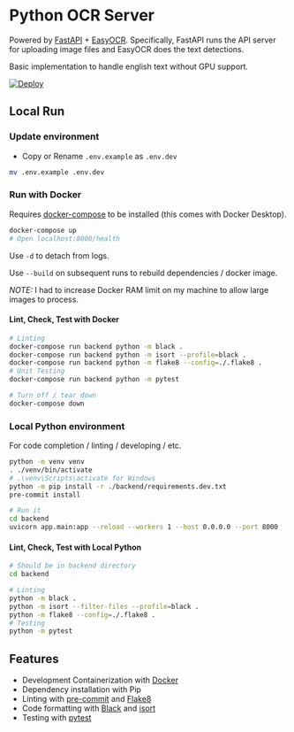 # Python OCR Server

Powered by [FastAPI](https://github.com/tiangolo/fastapi) + [EasyOCR](https://github.com/JaidedAI/EasyOCR).
Specifically, FastAPI runs the API server for uploading image files and EasyOCR does the text detections.

Basic implementation to handle english text without GPU support.

[![Deploy](https://www.herokucdn.com/deploy/button.svg)](https://heroku.com/deploy?template=https://github.com/gerardrbentley/easyocr-server)

## Local Run

### Update environment

- Copy or Rename `.env.example` as `.env.dev`

```sh
mv .env.example .env.dev
```

### Run with Docker

Requires [docker-compose](https://docs.docker.com/compose/install/) to be installed (this comes with Docker Desktop).

```sh
docker-compose up
# Open localhost:8000/health
```

Use `-d` to detach from logs.

Use `--build` on subsequent runs to rebuild dependencies / docker image.

*NOTE:* I had to increase Docker RAM limit on my machine to allow large images to process.

#### Lint, Check, Test with Docker

```sh
# Linting
docker-compose run backend python -m black .
docker-compose run backend python -m isort --profile=black .
docker-compose run backend python -m flake8 --config=./.flake8 .
# Unit Testing
docker-compose run backend python -m pytest

# Turn off / tear down
docker-compose down
```

### Local Python environment

For code completion / linting / developing / etc.

```sh
python -m venv venv
. ./venv/bin/activate
# .\venv\Scripts\activate for Windows
python -m pip install -r ./backend/requirements.dev.txt
pre-commit install

# Run it
cd backend
uvicorn app.main:app --reload --workers 1 --host 0.0.0.0 --port 8000
```

#### Lint, Check, Test with Local Python

```sh
# Should be in backend directory
cd backend

# Linting
python -m black .
python -m isort --filter-files --profile=black .
python -m flake8 --config=./.flake8 .
# Testing
python -m pytest
```

## Features

- Development Containerization with [Docker](https://docs.docker.com/)
- Dependency installation with Pip
- Linting with [pre-commit](https://pre-commit.com/) and [Flake8](https://flake8.pycqa.org/en/latest/)
- Code formatting with [Black](https://black.readthedocs.io/en/stable/) and [isort](https://github.com/PyCQA/isort)
- Testing with [pytest](https://docs.pytest.org/en/6.2.x/getting-started.html)
